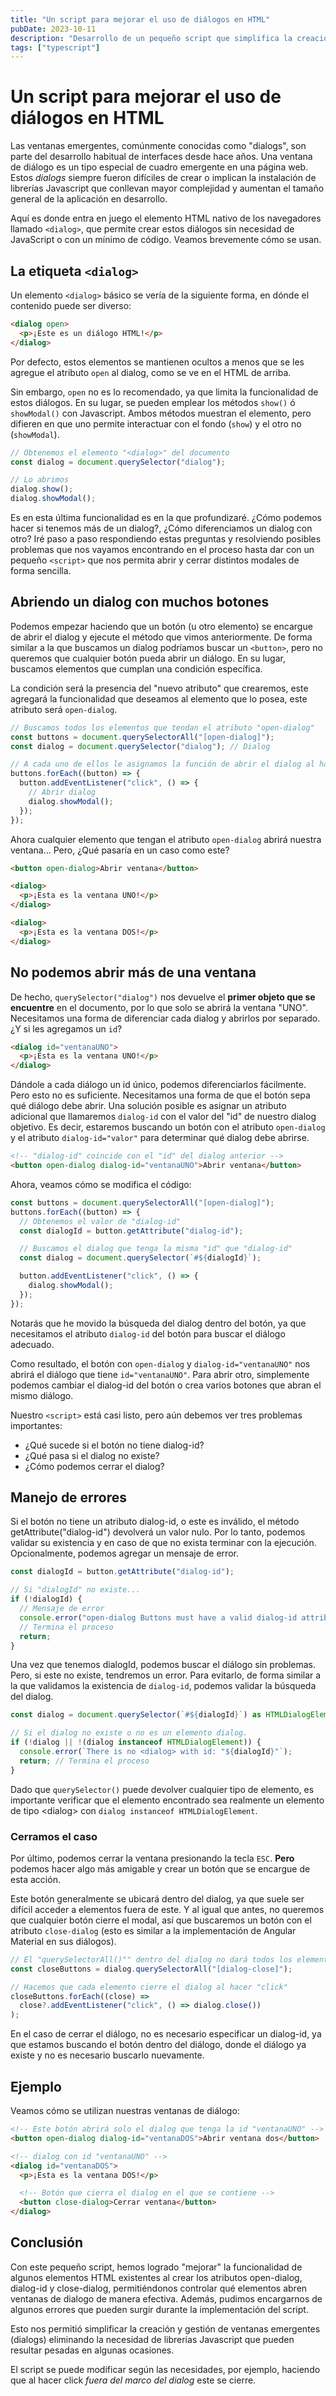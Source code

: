```yaml
---
title: "Un script para mejorar el uso de diálogos en HTML"
pubDate: 2023-10-11
description: "Desarrollo de un pequeño script que simplifica la creación y gestión de dialogs."
tags: ["typescript"]
---
```


# Un script para mejorar el uso de diálogos en HTML

Las ventanas emergentes, comúnmente conocidas como "dialogs", son parte del desarrollo habitual de interfaces desde hace años. Una ventana de diálogo es un tipo especial de cuadro emergente en una página web. Estos _dialogs_ siempre fueron difíciles de crear o implican la instalación de librerías Javascript que conllevan mayor complejidad y aumentan el tamaño general de la aplicación en desarrollo.

Aquí es donde entra en juego el elemento HTML nativo de los navegadores llamado `<dialog>`, que permite crear estos diálogos sin necesidad de JavaScript o con un mínimo de código. Veamos brevemente cómo se usan.

## La etiqueta `<dialog>`

Un elemento `<dialog>` básico se vería de la siguiente forma, en dónde el contenido puede ser diverso:

```html
<dialog open>
  <p>¡Este es un diálogo HTML!</p>
</dialog>
```

Por defecto, estos elementos se mantienen ocultos a menos que se les agregue el atributo `open` al dialog, como se ve en el HTML de arriba.

Sin embargo, `open` no es lo recomendado, ya que limita la funcionalidad de estos diálogos. En su lugar, se pueden emplear los métodos `show()` ó `showModal()` con Javascript. Ambos métodos muestran el elemento, pero difieren en que uno permite interactuar con el fondo (`show`) y el otro no (`showModal`).

```typescript
// Obtenemos el elemento "<dialog>" del documento
const dialog = document.querySelector("dialog");

// Lo abrimos
dialog.show();
dialog.showModal();
```

Es en esta última funcionalidad es en la que profundizaré. ¿Cómo podemos hacer si tenemos más de un dialog?, ¿Cómo diferenciamos un dialog con otro? Iré paso a paso respondiendo estas preguntas y resolviendo posibles problemas que nos vayamos encontrando en el proceso hasta dar con un pequeño `<script>` que nos permita abrir y cerrar distintos modales de forma sencilla.

## Abriendo un dialog con muchos botones

Podemos empezar haciendo que un botón (u otro elemento) se encargue de abrir el dialog y ejecute el método que vimos anteriormente. De forma similar a la que buscamos un dialog podríamos buscar un `<button>`, pero no queremos que cualquier botón pueda abrir un diálogo. En su lugar, buscamos elementos que cumplan una condición específica.

La condición será la presencia del "nuevo atributo" que crearemos, este agregará la funcionalidad que deseamos al elemento que lo posea, este atributo será `open-dialog`.

```typescript
// Buscamos todos los elementos que tendan el atributo "open-dialog"
const buttons = document.querySelectorAll("[open-dialog]");
const dialog = document.querySelector("dialog"); // Dialog

// A cada uno de ellos le asignamos la función de abrir el dialog al hacer "click"
buttons.forEach((button) => {
  button.addEventListener("click", () => {
    // Abrir dialog
    dialog.showModal();
  });
});
```

Ahora cualquier elemento que tengan el atributo `open-dialog` abrirá nuestra ventana... Pero, ¿Qué pasaría en un caso como este?

```html
<button open-dialog>Abrir ventana</button>

<dialog>
  <p>¡Esta es la ventana UNO!</p>
</dialog>

<dialog>
  <p>¡Esta es la ventana DOS!</p>
</dialog>
```

## No podemos abrir más de una ventana

De hecho, `querySelector("dialog")` nos devuelve el **primer objeto que se encuentre** en el documento, por lo que solo se abrirá la ventana "UNO". Necesitamos una forma de diferenciar cada dialog y abrirlos por separado. ¿Y si les agregamos un `id`?

```html
<dialog id="ventanaUNO">
  <p>¡Esta es la ventana UNO!</p>
</dialog>
```

Dándole a cada diálogo un id único, podemos diferenciarlos fácilmente. Pero esto no es suficiente. Necesitamos una forma de que el botón sepa qué diálogo debe abrir. Una solución posible es asignar un atributo adicional que llamaremos `dialog-id` con el valor del "id" de nuestro dialog objetivo. Es decir, estaremos buscando un botón con el atributo `open-dialog` y el atributo `dialog-id="valor"` para determinar qué dialog debe abrirse.

```html
<!-- "dialog-id" coincide con el "id" del dialog anterior -->
<button open-dialog dialog-id="ventanaUNO">Abrir ventana</button>
```

Ahora, veamos cómo se modifica el código:

```typescript
const buttons = document.querySelectorAll("[open-dialog]");
buttons.forEach((button) => {
  // Obtenemos el valor de "dialog-id"
  const dialogId = button.getAttribute("dialog-id");

  // Buscamos el dialog que tenga la misma "id" que "dialog-id"
  const dialog = document.querySelector(`#${dialogId}`);

  button.addEventListener("click", () => {
    dialog.showModal();
  });
});
```

Notarás que he movido la búsqueda del dialog dentro del botón, ya que necesitamos el atributo `dialog-id` del botón para buscar el diálogo adecuado.

Como resultado, el botón con `open-dialog` y `dialog-id="ventanaUNO"` nos abrirá el diálogo que tiene `id="ventanaUNO"`. Para abrir otro, simplemente podemos cambiar el dialog-id del botón o crea varios botones que abran el mismo diálogo.

Nuestro `<script>` está casi listo, pero aún debemos ver tres problemas importantes:

- ¿Qué sucede si el botón no tiene dialog-id?
- ¿Qué pasa si el dialog no existe?
- ¿Cómo podemos cerrar el dialog?

## Manejo de errores

Si el botón no tiene un atributo dialog-id, o este es inválido, el método getAttribute("dialog-id") devolverá un valor nulo. Por lo tanto, podemos validar su existencia y en caso de que no exista terminar con la ejecución. Opcionalmente, podemos agregar un mensaje de error.

```typescript
const dialogId = button.getAttribute("dialog-id");

// Si "dialogId" no existe...
if (!dialogId) {
  // Mensaje de error
  console.error("open-dialog Buttons must have a valid dialog-id attribute");
  // Termina el proceso
  return;
}
```

Una vez que tenemos dialogId, podemos buscar el diálogo sin problemas. Pero, si este no existe, tendremos un error. Para evitarlo, de forma similar a la que validamos la existencia de `dialog-id`, podemos validar la búsqueda del dialog.

```typescript
const dialog = document.querySelector(`#${dialogId}`) as HTMLDialogElement;

// Si el dialog no existe o no es un elemento dialog.
if (!dialog || !(dialog instanceof HTMLDialogElement)) {
  console.error(`There is no <dialog> with id: "${dialogId}"`);
  return; // Termina el proceso
}
```

Dado que `querySelector()` puede devolver cualquier tipo de elemento, es importante verificar que el elemento encontrado sea realmente un elemento de tipo \<dialog\> con `dialog instanceof HTMLDialogElement`.

### Cerramos el caso

Por último, podemos cerrar la ventana presionando la tecla `ESC`. **Pero** podemos hacer algo más amigable y crear un botón que se encargue de esta acción.

Este botón generalmente se ubicará dentro del dialog, ya que suele ser difícil acceder a elementos fuera de este. Y al igual que antes, no queremos que cualquier botón cierre el modal, así que buscaremos un botón con el atributo `close-dialog` (esto es similar a la implementación de Angular Material en sus diálogos).

```typescript
// El "querySelectorAll()"" dentro del dialog no dará todos los elementos que tengan el atributo "dialog-close"
const closeButtons = dialog.querySelectorAll("[dialog-close]");

// Hacemos que cada elemento cierre el dialog al hacer "click"
closeButtons.forEach((close) =>
  close?.addEventListener("click", () => dialog.close())
);
```

En el caso de cerrar el diálogo, no es necesario especificar un dialog-id, ya que estamos buscando el botón dentro del diálogo, donde el diálogo ya existe y no es necesario buscarlo nuevamente.

## Ejemplo

Veamos cómo se utilizan nuestras ventanas de diálogo:

```html
<!-- Este botón abrirá solo el dialog que tenga la id "ventanaUNO" -->
<button open-dialog dialog-id="ventanaDOS">Abrir ventana dos</button>

<!-- dialog con id "ventanaUNO" -->
<dialog id="ventanaDOS">
  <p>¡Esta es la ventana DOS!</p>

  <!-- Botón que cierra el dialog en el que se contiene -->
  <button close-dialog>Cerrar ventana</button>
</dialog>
```

## Conclusión

Con este pequeño script, hemos logrado "mejorar" la funcionalidad de algunos elementos HTML existentes al crear los atributos open-dialog, dialog-id y close-dialog, permitiéndonos controlar qué elementos abren ventanas de dialogo de manera efectiva. Además, pudimos encargarnos de algunos errores que pueden surgir durante la implementación del script.

Esto nos permitió simplificar la creación y gestión de ventanas emergentes (dialogs) eliminando la necesidad de librerías Javascript que pueden resultar pesadas en algunas ocasiones.

El script se puede modificar según las necesidades, por ejemplo, haciendo que al hacer click _fuera del marco del dialog_ este se cierre.
